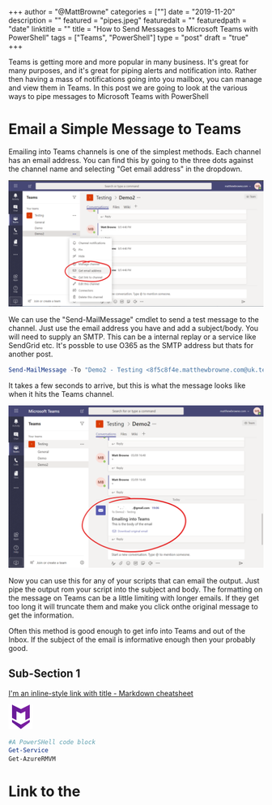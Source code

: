 +++
author = "@MattBrowne"
categories = [""]
date = "2019-11-20"
description = ""
featured = "pipes.jpeg"
featuredalt = ""
featuredpath = "date"
linktitle = ""
title = "How to Send Messages to Microsoft Teams with PowerShell"
tags = ["Teams", "PowerShell"]
type = "post"
draft = "true"
+++

Teams is getting more and more popular in many business.  It's great for many purposes, and it's great for piping alerts and notification into.  Rather then having a mass of notifications going into you mailbox, you can manage and view them in Teams.  In this post we are going to look at the various ways to pipe messages to Microsoft Teams with PowerShell

# Email a Simple Message to Teams

Emailing into Teams channels is one of the simplest methods.  Each channel has an email address.  You can find this by going to the three dots against the channel name and selecting "Get email address" in the dropdown.

![](2019-11-20-17-04-47.png)

We can use the "Send-MailMessage" cmdlet to send a test message to the channel.  Just use the email address you have and add a subject/body.  You will need to supply an SMTP.  This can be a internal replay or a service like SendGrid etc.  It's possble to use O365 as the SMTP address but thats for another post.

```PowerShell
Send-MailMessage -To "Demo2 - Testing <8f5c8f4e.matthewbrowne.com@uk.teams.ms>" -Subject "Emailing to Teams" -Body "This is the body of the email" -SmtpServer smtp.corp.com
```
It takes a few seconds to arrive, but this is what the message looks like when it hits the Teams channel.

![](2019-11-20-19-09-33.png)

Now you can use this for any of your scripts that can email the output.  Just pipe the output rom your script into the subject and body.  The formatting on the message on Teams can be a little limiting with longer emails.  If they get too long it will truncate them and make you click onthe original message to get the information.

Often this method is good enough to get info into Teams and out of the Inbox.  If the subject of the email is informative enough then your probably good.



## Sub-Section 1

[I'm an inline-style link with title - Markdown cheatsheet](https://github.com/adam-p/markdown-here/wiki/Markdown-Cheatsheet "Google's Homepage")

![alt text](https://github.com/adam-p/markdown-here/raw/master/src/common/images/icon48.png "Image")


```PowerShell
#A PowerSHell code block
Get-Service
Get-AzureRMVM
```

# Link to the 